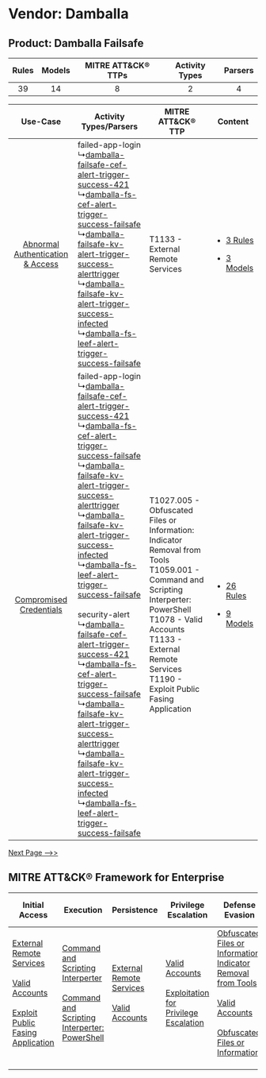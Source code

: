 Vendor: Damballa
================
Product: Damballa Failsafe
--------------------------
| Rules | Models | MITRE ATT&CK® TTPs | Activity Types | Parsers |
|:-----:|:------:|:------------------:|:--------------:|:-------:|
|  39   |   14   |         8          |       2        |    4    |

|    Use-Case    | Activity Types/Parsers    | MITRE ATT&CK® TTP    | Content    |
|:----:| ---- | ---- | ---- |
| [Abnormal Authentication & Access](../../../UseCases/uc_abnormal_authentication_&_access.md) |  failed-app-login<br> ↳[damballa-failsafe-cef-alert-trigger-success-421](Ps/pC_damballafailsafecefalerttriggersuccess421.md)<br> ↳[damballa-fs-cef-alert-trigger-success-failsafe](Ps/pC_damballafscefalerttriggersuccessfailsafe.md)<br> ↳[damballa-failsafe-kv-alert-trigger-success-alerttrigger](Ps/pC_damballafailsafekvalerttriggersuccessalerttrigger.md)<br> ↳[damballa-failsafe-kv-alert-trigger-success-infected](Ps/pC_damballafailsafekvalerttriggersuccessinfected.md)<br> ↳[damballa-fs-leef-alert-trigger-success-failsafe](Ps/pC_damballafsleefalerttriggersuccessfailsafe.md)<br>    | T1133 - External Remote Services<br>    | [<ul><li>3 Rules</li></ul><ul><li>3 Models</li></ul>](RM/r_m_damballa_damballa_failsafe_Abnormal_Authentication_&_Access.md) |
|          [Compromised Credentials](../../../UseCases/uc_compromised_credentials.md)          |  failed-app-login<br> ↳[damballa-failsafe-cef-alert-trigger-success-421](Ps/pC_damballafailsafecefalerttriggersuccess421.md)<br> ↳[damballa-fs-cef-alert-trigger-success-failsafe](Ps/pC_damballafscefalerttriggersuccessfailsafe.md)<br> ↳[damballa-failsafe-kv-alert-trigger-success-alerttrigger](Ps/pC_damballafailsafekvalerttriggersuccessalerttrigger.md)<br> ↳[damballa-failsafe-kv-alert-trigger-success-infected](Ps/pC_damballafailsafekvalerttriggersuccessinfected.md)<br> ↳[damballa-fs-leef-alert-trigger-success-failsafe](Ps/pC_damballafsleefalerttriggersuccessfailsafe.md)<br><br> security-alert<br> ↳[damballa-failsafe-cef-alert-trigger-success-421](Ps/pC_damballafailsafecefalerttriggersuccess421.md)<br> ↳[damballa-fs-cef-alert-trigger-success-failsafe](Ps/pC_damballafscefalerttriggersuccessfailsafe.md)<br> ↳[damballa-failsafe-kv-alert-trigger-success-alerttrigger](Ps/pC_damballafailsafekvalerttriggersuccessalerttrigger.md)<br> ↳[damballa-failsafe-kv-alert-trigger-success-infected](Ps/pC_damballafailsafekvalerttriggersuccessinfected.md)<br> ↳[damballa-fs-leef-alert-trigger-success-failsafe](Ps/pC_damballafsleefalerttriggersuccessfailsafe.md)<br> | T1027.005 - Obfuscated Files or Information: Indicator Removal from Tools<br>T1059.001 - Command and Scripting Interperter: PowerShell<br>T1078 - Valid Accounts<br>T1133 - External Remote Services<br>T1190 - Exploit Public Fasing Application<br> | [<ul><li>26 Rules</li></ul><ul><li>9 Models</li></ul>](RM/r_m_damballa_damballa_failsafe_Compromised_Credentials.md)         |
[Next Page -->>](2_ds_damballa_damballa_failsafe.md)

MITRE ATT&CK® Framework for Enterprise
--------------------------------------
| Initial Access                                                                                                                                                                                                                         | Execution                                                                                                                                                                                    | Persistence                                                                                                                                      | Privilege Escalation                                                                                                                                          | Defense Evasion                                                                                                                                                                                                                                                               | Credential Access | Discovery | Lateral Movement | Collection | Command and Control                                                                                                                       | Exfiltration | Impact |
| -------------------------------------------------------------------------------------------------------------------------------------------------------------------------------------------------------------------------------------- | -------------------------------------------------------------------------------------------------------------------------------------------------------------------------------------------- | ------------------------------------------------------------------------------------------------------------------------------------------------ | ------------------------------------------------------------------------------------------------------------------------------------------------------------- | ----------------------------------------------------------------------------------------------------------------------------------------------------------------------------------------------------------------------------------------------------------------------------- | ----------------- | --------- | ---------------- | ---------- | ----------------------------------------------------------------------------------------------------------------------------------------- | ------------ | ------ |
| [External Remote Services](https://attack.mitre.org/techniques/T1133)<br><br>[Valid Accounts](https://attack.mitre.org/techniques/T1078)<br><br>[Exploit Public Fasing Application](https://attack.mitre.org/techniques/T1190)<br><br> | [Command and Scripting Interperter](https://attack.mitre.org/techniques/T1059)<br><br>[Command and Scripting Interperter: PowerShell](https://attack.mitre.org/techniques/T1059/001)<br><br> | [External Remote Services](https://attack.mitre.org/techniques/T1133)<br><br>[Valid Accounts](https://attack.mitre.org/techniques/T1078)<br><br> | [Valid Accounts](https://attack.mitre.org/techniques/T1078)<br><br>[Exploitation for Privilege Escalation](https://attack.mitre.org/techniques/T1068)<br><br> | [Obfuscated Files or Information: Indicator Removal from Tools](https://attack.mitre.org/techniques/T1027/005)<br><br>[Valid Accounts](https://attack.mitre.org/techniques/T1078)<br><br>[Obfuscated Files or Information](https://attack.mitre.org/techniques/T1027)<br><br> |                   |           |                  |            | [Proxy: Multi-hop Proxy](https://attack.mitre.org/techniques/T1090/003)<br><br>[Proxy](https://attack.mitre.org/techniques/T1090)<br><br> |              |        |